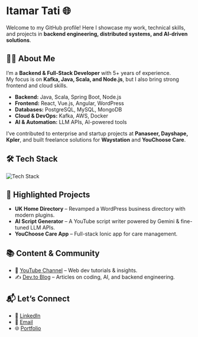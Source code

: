 # **Itamar Tati** 🌐  
Welcome to my GitHub profile! Here I showcase my work, technical skills, and projects in **backend engineering, distributed systems, and AI-driven solutions**.  

## 👨‍💻 **About Me**  
I’m a **Backend & Full-Stack Developer** with 5+ years of experience.  
My focus is on **Kafka, Java, Scala, and Node.js**, but I also bring strong frontend and cloud skills.  

- **Backend:** Java, Scala, Spring Boot, Node.js  
- **Frontend:** React, Vue.js, Angular, WordPress  
- **Databases:** PostgreSQL, MySQL, MongoDB  
- **Cloud & DevOps:** Kafka, AWS, Docker  
- **AI & Automation:** LLM APIs, AI-powered tools  

I’ve contributed to enterprise and startup projects at **Panaseer, Dayshape, Kpler**, and built freelance solutions for **Waystation** and **YouChoose Care**.  

## 🛠 **Tech Stack**  
![Tech Stack](https://skillicons.dev/icons?i=java,scala,nodejs,spring,cs,dotnet,angular,react,vue,js,ts,python,aws,docker,wordpress,mysql,postgres,mongodb,kafka)  

## 📂 **Highlighted Projects**  
- **UK Home Directory** – Revamped a WordPress business directory with modern plugins.  
- **AI Script Generator** – A YouTube script writer powered by Gemini & fine-tuned LLM APIs.  
- **YouChoose Care App** – Full-stack Ionic app for care management.  

## 📚 **Content & Community**  
- 🎥 [YouTube Channel](https://www.youtube.com/@ItamarTati) – Web dev tutorials & insights.  
- ✍️ [Dev.to Blog](https://dev.to/itamartati) – Articles on coding, AI, and backend engineering.  

## 📬 **Let’s Connect**  
- 💼 [LinkedIn](https://www.linkedin.com/in/itamar-tati-51b781243/)  
- 📧 [Email](mailto:itamar.softwaredeveloper@gmail.com)  
- 🌐 [Portfolio](https://itamartati.com)  

